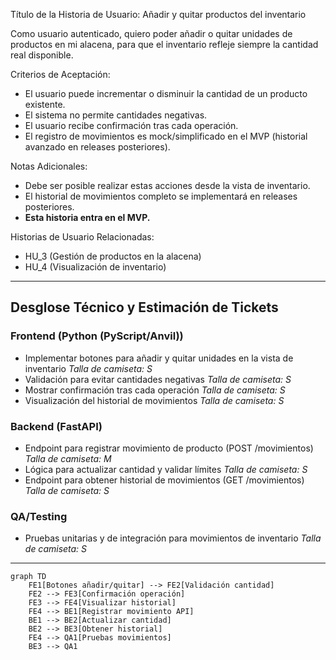Título de la Historia de Usuario:
Añadir y quitar productos del inventario

Como usuario autenticado,
quiero poder añadir o quitar unidades de productos en mi alacena,
para que el inventario refleje siempre la cantidad real disponible.

Criterios de Aceptación:
- El usuario puede incrementar o disminuir la cantidad de un producto existente.
- El sistema no permite cantidades negativas.
- El usuario recibe confirmación tras cada operación.
- El registro de movimientos es mock/simplificado en el MVP (historial avanzado en releases posteriores).

Notas Adicionales:
- Debe ser posible realizar estas acciones desde la vista de inventario.
- El historial de movimientos completo se implementará en releases posteriores.
- **Esta historia entra en el MVP.**

Historias de Usuario Relacionadas:
- HU_3 (Gestión de productos en la alacena)
- HU_4 (Visualización de inventario)

---

## Desglose Técnico y Estimación de Tickets

### Frontend (Python (PyScript/Anvil))
- Implementar botones para añadir y quitar unidades en la vista de inventario
  _Talla de camiseta: S_
- Validación para evitar cantidades negativas
  _Talla de camiseta: S_
- Mostrar confirmación tras cada operación
  _Talla de camiseta: S_
- Visualización del historial de movimientos
  _Talla de camiseta: S_

### Backend (FastAPI)
- Endpoint para registrar movimiento de producto (POST /movimientos)
  _Talla de camiseta: M_
- Lógica para actualizar cantidad y validar límites
  _Talla de camiseta: S_
- Endpoint para obtener historial de movimientos (GET /movimientos)
  _Talla de camiseta: S_

### QA/Testing
- Pruebas unitarias y de integración para movimientos de inventario
  _Talla de camiseta: S_

---

```mermaid
graph TD
    FE1[Botones añadir/quitar] --> FE2[Validación cantidad]
    FE2 --> FE3[Confirmación operación]
    FE3 --> FE4[Visualizar historial]
    FE4 --> BE1[Registrar movimiento API]
    BE1 --> BE2[Actualizar cantidad]
    BE2 --> BE3[Obtener historial]
    FE4 --> QA1[Pruebas movimientos]
    BE3 --> QA1

